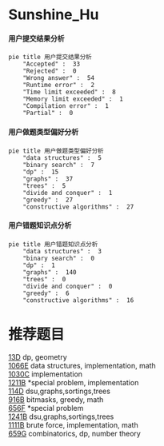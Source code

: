# Sunshine_Hu

<!-- tabs:start -->



#### **用户提交结果分析**

```mermaid
pie title 用户提交结果分析
    "Accepted" :  33
    "Rejected" :  0
    "Wrong answer" :  54
    "Runtime error" :  2
    "Time limit exceeded" :  8
    "Memory limit exceeded" :  1
    "Compilation error" :  1
    "Partial" :  0
```

#### **用户做题类型偏好分析**

```mermaid
pie title 用户做题类型偏好分析
    "data structures" :  5
    "binary search" :  7
    "dp" :  15
    "graphs" :  37
    "trees" :  5
    "divide and conquer" :  1
    "greedy" :  27
    "constructive algorithms" :  27
```
#### **用户错题知识点分析**

```mermaid
pie title 用户错题知识点分析
    "data structures" :  3
    "binary search" :  0
    "dp" :  1
    "graphs" :  140
    "trees" :  0
    "divide and conquer" :  0
    "greedy" :  6
    "constructive algorithms" :  16
```



<!-- tabs:end -->
# 推荐题目
[13D](https://codeforces.com/contest/13/problem/D)		dp,
                        geometry		  
[1066E](https://codeforces.com/contest/1066/problem/E)		data structures,
                        implementation,
                        math		  
[1030C](https://codeforces.com/contest/1030/problem/C)		implementation		  
[1211B](https://codeforces.com/contest/1211/problem/B)		*special problem,
                        implementation		  
[114D](https://codeforces.com/contest/114/problem/D)		dsu,graphs,sortings,trees		  
[916B](https://codeforces.com/contest/916/problem/B)		bitmasks,
                        greedy,
                        math		  
[656F](https://codeforces.com/contest/656/problem/F)		*special problem		  
[1241B](https://codeforces.com/contest/1241/problem/B)		dsu,graphs,sortings,trees		  
[1111B](https://codeforces.com/contest/1111/problem/B)		brute force,
                        implementation,
                        math		  
[659G](https://codeforces.com/contest/659/problem/G)		combinatorics,
                        dp,
                        number theory		  
